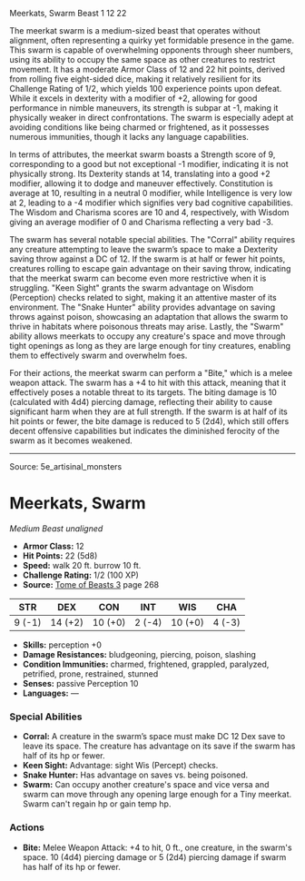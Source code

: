 <MonsterName/>Meerkats, Swarm</MonsterName>
<CreatureType/>Beast</CreatureType>
<CR/>1</CR>
<AC/>12</AC>
<HP/>22</HP>
<summary>The meerkat swarm is a medium-sized beast that operates without alignment, often representing a quirky yet formidable presence in the game. This swarm is capable of overwhelming opponents through sheer numbers, using its ability to occupy the same space as other creatures to restrict movement. It has a moderate Armor Class of 12 and 22 hit points, derived from rolling five eight-sided dice, making it relatively resilient for its Challenge Rating of 1/2, which yields 100 experience points upon defeat. While it excels in dexterity with a modifier of +2, allowing for good performance in nimble maneuvers, its strength is subpar at -1, making it physically weaker in direct confrontations. The swarm is especially adept at avoiding conditions like being charmed or frightened, as it possesses numerous immunities, though it lacks any language capabilities.</summary>

<detail>

In terms of attributes, the meerkat swarm boasts a Strength score of 9, corresponding to a good but not exceptional -1 modifier, indicating it is not physically strong. Its Dexterity stands at 14, translating into a good +2 modifier, allowing it to dodge and maneuver effectively. Constitution is average at 10, resulting in a neutral 0 modifier, while Intelligence is very low at 2, leading to a -4 modifier which signifies very bad cognitive capabilities. The Wisdom and Charisma scores are 10 and 4, respectively, with Wisdom giving an average modifier of 0 and Charisma reflecting a very bad -3.

The swarm has several notable special abilities. The "Corral" ability requires any creature attempting to leave the swarm’s space to make a Dexterity saving throw against a DC of 12. If the swarm is at half or fewer hit points, creatures rolling to escape gain advantage on their saving throw, indicating that the meerkat swarm can become even more restrictive when it is struggling. "Keen Sight" grants the swarm advantage on Wisdom (Perception) checks related to sight, making it an attentive master of its environment. The "Snake Hunter" ability provides advantage on saving throws against poison, showcasing an adaptation that allows the swarm to thrive in habitats where poisonous threats may arise. Lastly, the "Swarm" ability allows meerkats to occupy any creature's space and move through tight openings as long as they are large enough for tiny creatures, enabling them to effectively swarm and overwhelm foes.

For their actions, the meerkat swarm can perform a "Bite," which is a melee weapon attack. The swarm has a +4 to hit with this attack, meaning that it effectively poses a notable threat to its targets. The biting damage is 10 (calculated with 4d4) piercing damage, reflecting their ability to cause significant harm when they are at full strength. If the swarm is at half of its hit points or fewer, the bite damage is reduced to 5 (2d4), which still offers decent offensive capabilities but indicates the diminished ferocity of the swarm as it becomes weakened.</detail>



---

Source: 5e_artisinal_monsters

# Meerkats, Swarm

*Medium* *Beast* *unaligned*

- **Armor Class:** 12
- **Hit Points:** 22 (5d8)
- **Speed:** walk 20 ft. burrow 10 ft.
- **Challenge Rating:** 1/2 (100 XP)
- **Source:** [Tome of Beasts 3](https://koboldpress.com/kpstore/product/tome-of-beasts-3-for-5th-edition/) page 268

| STR | DEX | CON | INT | WIS | CHA |
| --- | --- | --- | --- | --- | --- |
| 9 (-1) | 14 (+2) | 10 (+0) | 2 (-4) | 10 (+0) | 4 (-3) |

- **Skills:** perception +0
- **Damage Resistances:** bludgeoning, piercing, poison, slashing
- **Condition Immunities:** charmed, frightened, grappled, paralyzed, petrified, prone, restrained, stunned
- **Senses:** passive Perception 10
- **Languages:** —

### Special Abilities

- **Corral:** A creature in the swarm’s space must make DC 12 Dex save to leave its space. The creature has advantage on its save if the swarm has half of its hp or fewer.
- **Keen Sight:** Advantage: sight Wis (Percept) checks.
- **Snake Hunter:** Has advantage on saves vs. being poisoned.
- **Swarm:** Can occupy another creature's space and vice versa and swarm can move through any opening large enough for a Tiny meerkat. Swarm can't regain hp or gain temp hp.

### Actions

- **Bite:** Melee Weapon Attack: +4 to hit, 0 ft., one creature, in the swarm's space. 10 (4d4) piercing damage or 5 (2d4) piercing damage if swarm has half of its hp or fewer.




